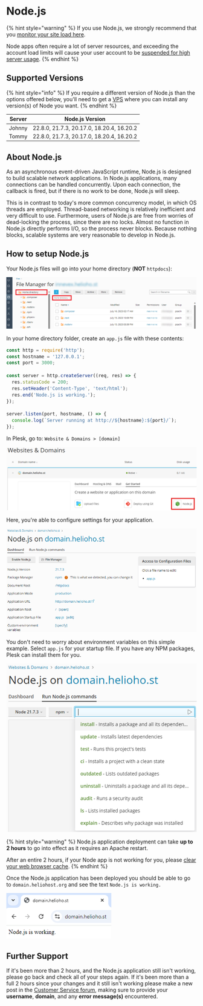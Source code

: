 # Node.js

{% hint style="warning" %}
If you use Node.js, we strongly recommend that you [monitor your site load here](https://heliohost.org/dashboard/load/).

Node apps often require a lot of server resources, and exceeding the account load limits will cause your user account to be [suspended for high server usage](/accounts/suspension-policy.md#high-server-usage).
{% endhint %}

## Supported Versions

{% hint style="info" %} 
If you require a different version of Node.js than the options offered below, you'll need to get a [VPS](https://heliohost.org/vps/) where you can install any version(s) of Node you want.
{% endhint %}

<!-- TODO: Add node versions available on Morty when released -->
| Server | Node.js Version                                     |
|--------|-----------------------------------------------------|
| Johnny | 22.8.0, 21.7.3, 20.17.0, 18.20.4, 16.20.2           |
| Tommy  | 22.8.0, 21.7.3, 20.17.0, 18.20.4, 16.20.2           |

## About Node.js

As an asynchronous event-driven JavaScript runtime, Node.js is designed to build scalable network applications. In Node.js applications, many connections can be handled concurrently. Upon each connection, the callback is fired, but if there is no work to be done, Node.js will sleep.

This is in contrast to today's more common concurrency model, in which OS threads are employed. Thread-based networking is relatively inefficient and very difficult to use. Furthermore, users of Node.js are free from worries of dead-locking the process, since there are no locks. Almost no function in Node.js directly performs I/O, so the process never blocks. Because nothing blocks, scalable systems are very reasonable to develop in Node.js.

## How to setup Node.js

Your Node.js files will go into your home directory (**NOT** `httpdocs`):

![](../../.gitbook/assets/plesk_file_manager.png)

In your home directory folder, create an `app.js` file with these contents:

```javascript
const http = require('http');
const hostname = '127.0.0.1';
const port = 3000;

const server = http.createServer((req, res) => {
  res.statusCode = 200;
  res.setHeader('Content-Type', 'text/html');
  res.end('Node.js is working.');
});

server.listen(port, hostname, () => {
  console.log(`Server running at http://${hostname}:${port}/`);
});
```

In Plesk, go to: `Website & Domains > [domain]` 

![](../../.gitbook/assets/nodejs-link.png)

Here, you're able to configure settings for your application.

![](../../.gitbook/assets/nodejs-settings.png)

You don't need to worry about environment variables on this simple example. Select `app.js` for your startup file. If you have any NPM packages, Plesk can install them for you.

![](../../.gitbook/assets/nodejs-npm-install.png)

{% hint style="warning" %}
Node.js application deployment can take **up to 2 hours** to go into effect as it requires an Apache restart.

After an entire 2 hours, if your Node app is not working for you, please [clear your web browser cache](../../misc/clear-your-cache.md).
{% endhint %}

Once the Node.js application has been deployed you should be able to go to `domain.heliohost.org` and see the text `Node.js is working.`

![](../../.gitbook/assets/nodejs-working.png)

## Further Support 

If it's been more than 2 hours, and the Node.js application still isn't working, please go back and check all of your steps again. If it's been more than a full 2 hours since your changes and it still isn't working please make a new post in the [Customer Service forum](https://helionet.org/index/forum/45-customer-service/?do=add), making sure to provide your **username**, **domain**, and any **error message(s)** encountered.